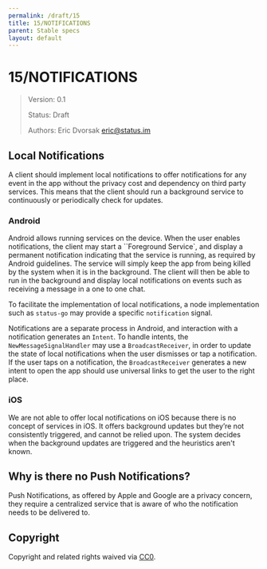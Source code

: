 ```yaml
---
permalink: /draft/15
title: 15/NOTIFICATIONS
parent: Stable specs
layout: default
---
```


# 15/NOTIFICATIONS

> Version: 0.1
>
> Status: Draft
>
> Authors: Eric Dvorsak <eric@status.im>

## Local Notifications

A client should implement local notifications to offer notifications for any event in the app without the privacy cost and dependency on third party services. This means that the client should run a background service to continuously or periodically check for updates.

### Android

Android allows running services on the device. When the user enables notifications, the client may start a ``Foreground Service`, and display a permanent notification indicating that the service is running, as required by Android guidelines.
The service will simply keep the app from being killed by the system when it is in the background.
The client will then be able to run in the background and display local notifications on events such as receiving a message in a one to one chat.

To facilitate the implementation of local notifications, a node implementation such as `status-go` may provide a specific `notification` signal.

Notifications are a separate process in Android, and interaction with a notification generates an `Intent`. To handle intents, the `NewMessageSignalHandler` may use a `BroadcastReceiver`, in order to update the state of local notifications when the user dismisses or tap a notification. If the user taps on a notification, the `BroadcastReceiver` generates a new intent to open the app should use universal links to get the user to the right place.


### iOS

We are not able to offer local notifications on iOS because there is no concept of services in iOS. It offers background updates but they’re not consistently triggered, and cannot be relied upon. The system decides when the background updates are triggered and the heuristics aren't known.

## Why is there no Push Notifications?

Push Notifications, as offered by Apple and Google are a privacy concern, they require a centralized service that is aware of who the notification needs to be delivered to.

## Copyright

Copyright and related rights waived via [CC0](https://creativecommons.org/publicdomain/zero/1.0/).
